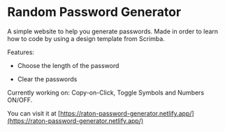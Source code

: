 # Random Password Generator

A simple website to help you generate passwords. Made in order to learn how to code by using a design template from Scrimba.

Features:

- Choose the length of the password

- Clear the passwords

Currently working on: Copy-on-Click, Toggle Symbols and Numbers ON/OFF.

You can visit it at [https://raton-password-generator.netlify.app/](https://raton-password-generator.netlify.app/)
